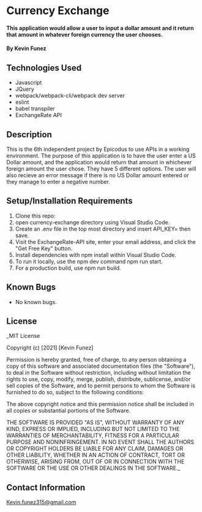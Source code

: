 # Currency Exchange

#### This application would allow a user to input a dollar amount and it return that amount in whatever foreign currency the user chooses.

#### By Kevin Funez

## Technologies Used

* Javascript
* JQuery
* webpack/webpack-cli/webpack dev server
* eslint
* babel transpiler
* ExchangeRate API


## Description
This is the 6th independent project by Epicodus to use APIs in a working environment. The purpose of this application is to have the user enter a US Dollar amount, and the application would return that amount in whichever foreign amount the user chose. They have 5 different options. The user will also recieve an error message if there is no US Dollar amount entered or they manage to enter a negative number.

## Setup/Installation Requirements

1. Clone this repo:
2. open currency-exchange directory using Visual Studio Code.
3. Create an .env file in the top most directory and insert API_KEY= then save.
4. Visit the ExchangeRate-API site, enter your email address, and click the "Get Free Key" button.
5. Install dependencies with npm install within Visual Studio Code.
6. To run it locally, use the npm dev command npm run start.
7. For a production build, use npm run build.

## Known Bugs

* No known bugs.


## License
_MIT License

Copyright (c) [2021] [Kevin Funez]

Permission is hereby granted, free of charge, to any person obtaining a copy of this software and associated documentation files (the "Software"), to deal in the Software without restriction, including without limitation the rights to use, copy, modify, merge, publish, distribute, sublicense, and/or sell copies of the Software, and to permit persons to whom the Software is furnished to do so, subject to the following conditions:

The above copyright notice and this permission notice shall be included in all copies or substantial portions of the Software.

THE SOFTWARE IS PROVIDED "AS IS", WITHOUT WARRANTY OF ANY KIND, EXPRESS OR IMPLIED, INCLUDING BUT NOT LIMITED TO THE WARRANTIES OF MERCHANTABILITY, FITNESS FOR A PARTICULAR PURPOSE AND NONINFRINGEMENT. IN NO EVENT SHALL THE AUTHORS OR COPYRIGHT HOLDERS BE LIABLE FOR ANY CLAIM, DAMAGES OR OTHER LIABILITY, WHETHER IN AN ACTION OF CONTRACT, TORT OR OTHERWISE, ARISING FROM, OUT OF OR IN CONNECTION WITH THE SOFTWARE OR THE USE OR OTHER DEALINGS IN THE SOFTWARE._

## Contact Information
Kevin.funez315@gmail.com  
